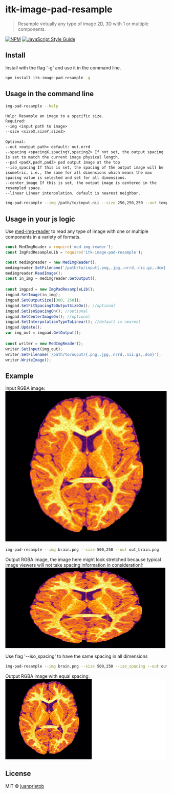 # itk-image-pad-resample

> Resample virtually any type of image 2D, 3D with 1 or multiple components.

[![NPM](https://img.shields.io/npm/v/itk-image-pad-resample.svg)](https://www.npmjs.com/package/itk-image-pad-resample) [![JavaScript Style Guide](https://img.shields.io/badge/code_style-standard-brightgreen.svg)](https://standardjs.com)

## Install

Install with the flag '-g' and use it in the command line. 

```bash
npm install itk-image-pad-resample -g
```

## Usage in the command line

```bash
img-pad-resample --help
```

```
Help: Resample an image to a specific size.
Required:
--img <input path to image>
--size <sizeX,sizeY,sizeZ>

Optional:
--out <output path> default: out.nrrd
--spacing <spacingX,spacingY,spacingZ> If not set, the output spacing is set to match the current image physical length.
--pad <padX,padY,padZ> pad output image at the top
--iso_spacing If this is set, the spacing of the output image will be isometric, i.e., the same for all dimensions which means the max spacing value is selected and set for all dimensions.
--center_image If this is set, the output image is centered in the resampled space.
--linear Linear interpolation, default is nearest neighbor.
```

```bash
img-pad-resample --img /path/to/input.nii --size 250,250,250 --out temp.nrrd 
```

## Usage in your js logic

Use [med-img-reader](https://www.npmjs.com/package/med-img-reader) to read any type of image with one or multiple
components in a variety of formats. 

```js
const MedImgReader = require('med-img-reader');
const ImgPadResampleLib = require('itk-image-pad-resample');
```

```js
const medimgreader = new MedImgReader();
medimgreader.SetFilename('/path/to/input{.png,.jpg,.nrrd,.nii.gz,.dcm}');
medimgreader.ReadImage();
const in_img = medimgreader.GetOutput();

const imgpad = new ImgPadResampleLib();
imgpad.SetImage(in_img);
imgpad.SetOutputSize([300, 250]);
imgpad.SetFitSpacingToOutputSizeOn(); //optional
imgpad.SetIsoSpacingOn(); //optional 
imgpad.SetCenterImageOn(); //optional
imgpad.SetInterpolationTypeToLinear(); //default is nearest
imgpad.Update();
var img_out = imgpad.GetOutput();

const writer = new MedImgReader();
writer.SetInput(img_out);
writer.SetFilename('/path/to/ouput/{.png,.jpg,.nrrd,.nii.gz,.dcm}');
writer.WriteImage();

```

## Example

Input RGBA image: 
![alt text](https://github.com/juanprietob/itk-image-pad-resample/raw/master/test/brain.png "Brain image with multiple components (RGB)")

```bash
img-pad-resample --img brain.png --size 500,250 --out out_brain.png 
```

Output RGBA image, the image here might look stretched because typical image viewers will not take spacing information in consideration!: 
![alt text](https://github.com/juanprietob/itk-image-pad-resample/raw/master/test/out_brain.png "Image with different spacing")


Use flag '--iso_spacing' to have the same spacing in all dimensions
```bash
img-pad-resample --img brain.png --size 500,250 --iso_spacing --out out_brain_iso.png 
```

Output RGBA image with equal spacing: 
![alt text](https://github.com/juanprietob/itk-image-pad-resample/raw/master/test/out_brain_iso.png "Image with equal spacing")

## License

MIT © [juanprietob](https://github.com/juanprietob)
